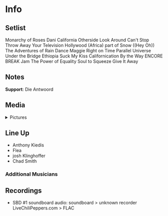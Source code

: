 # Info

## Setlist

Monarchy of Roses
Dani California
Otherside
Look Around
Can't Stop
Throw Away Your Television
Hollywood (Africa) part of
Snow ((Hey Oh))
The Adventures of Rain Dance Maggie
Right on Time
Parallel Universe
Under the Bridge
Ethiopia
Suck My Kiss
Californication
By the Way
ENCORE BREAK
Jam
The Power of Equality
Soul to Squeeze
Give It Away

## Notes

**Support**: Die Antwoord

## Media 

<details>
  <summary>Pictures</summary>
  <!--<img alt="Setlist" title="Setlist" src="_.jpg" height="200" />-->
</details>

## Line Up

* Anthony Kiedis
* Flea
* josh Klinghoffer
* Chad Smith

### Additional Musicians

## Recordings

* SBD #1 soundboard audio: soundboard > unknown recorder LiveChiliPeppers.com > FLAC